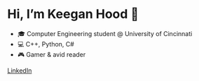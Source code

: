 # Hi, I’m Keegan Hood 👋

- 🎓 Computer Engineering student @ University of Cincinnati
- 💻 C++, Python, C#
- 🎮 Gamer & avid reader

[LinkedIn](https://www.linkedin.com/in/keegan-hood-a93041222)
